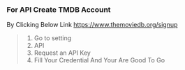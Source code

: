 ### For API Create TMDB Account

By Clicking Below Link
https://www.themoviedb.org/signup

> 1.  Go to setting
> 2.  API
> 3.  Request an API Key
> 4.  Fill Your Credential And Your Are Good To Go
